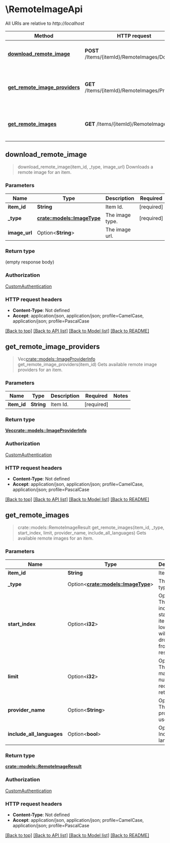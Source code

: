 # \RemoteImageApi

All URIs are relative to *http://localhost*

Method | HTTP request | Description
------------- | ------------- | -------------
[**download_remote_image**](RemoteImageApi.md#download_remote_image) | **POST** /Items/{itemId}/RemoteImages/Download | Downloads a remote image for an item.
[**get_remote_image_providers**](RemoteImageApi.md#get_remote_image_providers) | **GET** /Items/{itemId}/RemoteImages/Providers | Gets available remote image providers for an item.
[**get_remote_images**](RemoteImageApi.md#get_remote_images) | **GET** /Items/{itemId}/RemoteImages | Gets available remote images for an item.



## download_remote_image

> download_remote_image(item_id, _type, image_url)
Downloads a remote image for an item.

### Parameters


Name | Type | Description  | Required | Notes
------------- | ------------- | ------------- | ------------- | -------------
**item_id** | **String** | Item Id. | [required] |
**_type** | [**crate::models::ImageType**](.md) | The image type. | [required] |
**image_url** | Option<**String**> | The image url. |  |

### Return type

 (empty response body)

### Authorization

[CustomAuthentication](../README.md#CustomAuthentication)

### HTTP request headers

- **Content-Type**: Not defined
- **Accept**: application/json, application/json; profile=CamelCase, application/json; profile=PascalCase

[[Back to top]](#) [[Back to API list]](../README.md#documentation-for-api-endpoints) [[Back to Model list]](../README.md#documentation-for-models) [[Back to README]](../README.md)


## get_remote_image_providers

> Vec<crate::models::ImageProviderInfo> get_remote_image_providers(item_id)
Gets available remote image providers for an item.

### Parameters


Name | Type | Description  | Required | Notes
------------- | ------------- | ------------- | ------------- | -------------
**item_id** | **String** | Item Id. | [required] |

### Return type

[**Vec<crate::models::ImageProviderInfo>**](ImageProviderInfo.md)

### Authorization

[CustomAuthentication](../README.md#CustomAuthentication)

### HTTP request headers

- **Content-Type**: Not defined
- **Accept**: application/json, application/json; profile=CamelCase, application/json; profile=PascalCase

[[Back to top]](#) [[Back to API list]](../README.md#documentation-for-api-endpoints) [[Back to Model list]](../README.md#documentation-for-models) [[Back to README]](../README.md)


## get_remote_images

> crate::models::RemoteImageResult get_remote_images(item_id, _type, start_index, limit, provider_name, include_all_languages)
Gets available remote images for an item.

### Parameters


Name | Type | Description  | Required | Notes
------------- | ------------- | ------------- | ------------- | -------------
**item_id** | **String** | Item Id. | [required] |
**_type** | Option<[**crate::models::ImageType**](.md)> | The image type. |  |
**start_index** | Option<**i32**> | Optional. The record index to start at. All items with a lower index will be dropped from the results. |  |
**limit** | Option<**i32**> | Optional. The maximum number of records to return. |  |
**provider_name** | Option<**String**> | Optional. The image provider to use. |  |
**include_all_languages** | Option<**bool**> | Optional. Include all languages. |  |[default to false]

### Return type

[**crate::models::RemoteImageResult**](RemoteImageResult.md)

### Authorization

[CustomAuthentication](../README.md#CustomAuthentication)

### HTTP request headers

- **Content-Type**: Not defined
- **Accept**: application/json, application/json; profile=CamelCase, application/json; profile=PascalCase

[[Back to top]](#) [[Back to API list]](../README.md#documentation-for-api-endpoints) [[Back to Model list]](../README.md#documentation-for-models) [[Back to README]](../README.md)

